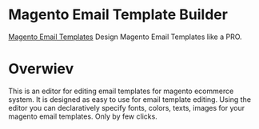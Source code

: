 # Magento Email Template Builder

<a href="http://magento.wysiwyg.email/">Magento Email Templates</a> Design Magento Email Templates like a PRO.

# Overwiev

This is an editor for editing email templates for magento ecommerce system. It is designed as easy to use for email template editing. Using the editor you can declaratively specify fonts, colors, texts, images for your magento email templates. Only by few clicks.
